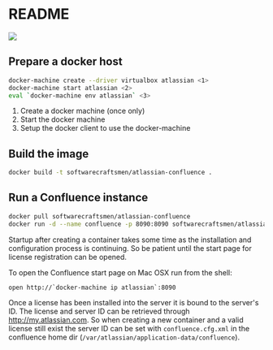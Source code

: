 # README

[![](https://badge.imagelayers.io/softwarecraftsmen/atlassian-confluence:latest.svg)](https://imagelayers.io/?images=softwarecraftsmen/atlassian-confluence:latest)

## Prepare a docker host

```sh
docker-machine create --driver virtualbox atlassian <1>
docker-machine start atlassian <2>
eval `docker-machine env atlassian` <3>
```

1. Create a docker machine (once only)
2. Start the docker machine
3. Setup the docker client to use the docker-machine

## Build the image

```sh
docker build -t softwarecraftsmen/atlassian-confluence .
```

## Run a Confluence instance

```sh
docker pull softwarecraftsmen/atlassian-confluence
docker run -d --name confluence -p 8090:8090 softwarecraftsmen/atlassian-confluence
```

Startup after creating a container takes some time as the installation and configuration process is continuing. So be patient until the start page for license registration can be opened.

To open the Confluence start page on Mac OSX run from the shell:
```
open http://`docker-machine ip atlassian`:8090
```

Once a license has been installed into the server it is bound to the server's ID. The license and server ID can be retrieved through http://my.atlassian.com. So when creating a new container and a valid license still exist the server ID can be set with `confluence.cfg.xml` in the confluence home dir (`/var/atlassian/application-data/confluence`).
